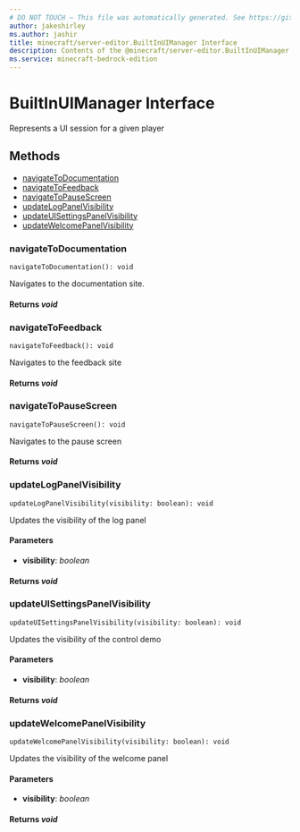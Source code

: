 ```yaml
---
# DO NOT TOUCH — This file was automatically generated. See https://github.com/mojang/minecraftapidocsgenerator to modify descriptions, examples, etc.
author: jakeshirley
ms.author: jashir
title: minecraft/server-editor.BuiltInUIManager Interface
description: Contents of the @minecraft/server-editor.BuiltInUIManager class.
ms.service: minecraft-bedrock-edition
---
```

# BuiltInUIManager Interface

Represents a UI session for a given player

## Methods
- [navigateToDocumentation](#navigatetodocumentation)
- [navigateToFeedback](#navigatetofeedback)
- [navigateToPauseScreen](#navigatetopausescreen)
- [updateLogPanelVisibility](#updatelogpanelvisibility)
- [updateUISettingsPanelVisibility](#updateuisettingspanelvisibility)
- [updateWelcomePanelVisibility](#updatewelcomepanelvisibility)

### **navigateToDocumentation**
`
navigateToDocumentation(): void
`

Navigates to the documentation site.

#### **Returns** *void*

### **navigateToFeedback**
`
navigateToFeedback(): void
`

Navigates to the feedback site

#### **Returns** *void*

### **navigateToPauseScreen**
`
navigateToPauseScreen(): void
`

Navigates to the pause screen

#### **Returns** *void*

### **updateLogPanelVisibility**
`
updateLogPanelVisibility(visibility: boolean): void
`

Updates the visibility of the log panel

#### **Parameters**
- **visibility**: *boolean*

#### **Returns** *void*

### **updateUISettingsPanelVisibility**
`
updateUISettingsPanelVisibility(visibility: boolean): void
`

Updates the visibility of the control demo

#### **Parameters**
- **visibility**: *boolean*

#### **Returns** *void*

### **updateWelcomePanelVisibility**
`
updateWelcomePanelVisibility(visibility: boolean): void
`

Updates the visibility of the welcome panel

#### **Parameters**
- **visibility**: *boolean*

#### **Returns** *void*

